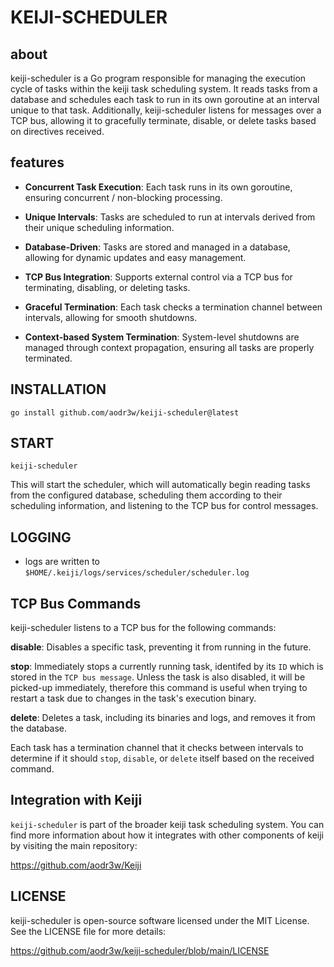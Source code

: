 # KEIJI-SCHEDULER

## about

keiji-scheduler is a Go program responsible for managing the execution cycle of tasks within the keiji task scheduling system. It reads tasks from a database and schedules each task to run in its own goroutine at an interval unique to that task. Additionally, keiji-scheduler listens for messages over a TCP bus, allowing it to gracefully terminate, disable, or delete tasks based on directives received.

## features

- **Concurrent Task Execution**: Each task runs in its own goroutine, ensuring concurrent / non-blocking processing.

- **Unique Intervals**: Tasks are scheduled to run at intervals derived from their unique scheduling information.

- **Database-Driven**: Tasks are stored and managed in a database, allowing for dynamic updates and easy management.

- **TCP Bus Integration**: Supports external control via a TCP bus for terminating, disabling, or deleting tasks.

- **Graceful Termination**: Each task checks a termination channel between intervals, allowing for smooth shutdowns.

- **Context-based System Termination**: System-level shutdowns are managed through context propagation, ensuring all tasks are properly terminated.


## INSTALLATION

`go install github.com/aodr3w/keiji-scheduler@latest`


## START

`keiji-scheduler`

This will start the scheduler, which will automatically begin reading tasks from the configured database, scheduling them according to their scheduling information, and listening to the TCP bus for control messages.


## LOGGING

- logs are written to `$HOME/.keiji/logs/services/scheduler/scheduler.log`


## TCP Bus Commands

keiji-scheduler listens to a TCP bus for the following commands:

**disable**: Disables a specific task, preventing it from running in the future.

**stop**: Immediately stops a currently running task, identifed by its `ID` which is stored in the `TCP bus message`. Unless the task is also disabled, it will be picked-up immediately, therefore this command is useful when trying to restart a task due to changes in the task's execution binary.

**delete**: Deletes a task, including its binaries and logs, and removes it from the database.

Each task has a termination channel that it checks between intervals to determine if it should `stop`, `disable`, or `delete` itself based on the received command.


## Integration with Keiji

`keiji-scheduler` is part of the broader keiji task scheduling system. You can find more information about how it integrates with other components of keiji by visiting the main repository:

https://github.com/aodr3w/Keiji


## LICENSE

keiji-scheduler is open-source software licensed under the MIT License. See the LICENSE file for more details:

https://github.com/aodr3w/keiji-scheduler/blob/main/LICENSE
